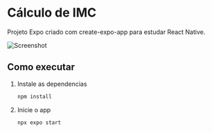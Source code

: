 # Cálculo de IMC

Projeto Expo criado com create-expo-app para estudar React Native.

![Screenshot](./images/cell1.png)

## Como executar

1. Instale as dependencias

   ```bash
   npm install
   ```

2. Inicie o app

   ```bash
   npx expo start

   ```

